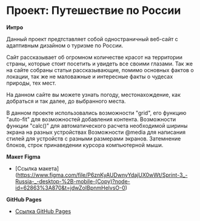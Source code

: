 # Проект: Путешествие по России

**Интро**

Данный проект предтставляет собой одностраничный веб-сайт с адаптивным дизайном о туризме по России.

Сайт рассказывает об огромном количестве красот на территории страны, которые стоит посетить и увидеть все своими глазами.
Так же на сайте собраны статьи рассказывающие, помимо основных фактов о локации, так же не маловажные и интересные факты о чудесах природы, тех мест.

На данном сайте вы можете узнать погоду, местонахождение, как добраться и так далее, до выбранного места.

В данном проекте использовались возможности "grid", его функцию "auto-fit" для возможностей добавления контента. 
Возможности функции "calc()" для автоматического расчета необходимой ширины экрана на разных устройствах
Возможности @media для написания стилей для устройств с разными размерами экранов.
Затемнение блоков, строк принаведении курсора компьютерной мыши.

**Макет Figma**

* [Ссылка макета] (https://www.figma.com/file/P6znKyAUDwnyYdajUX0wWt/Sprint-3_-Russia-_-desktop-%2B-mobile-(Copy)?node-id=62863%3A870&t=jdwZoIBpnmHelvsO-0)


**GitHub Pages**

* [Ссылка GitHub Pages](https://elislis7.github.io/russian-travel/)

